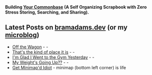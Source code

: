 **Building [Your Commonbase](https://bramses.notion.site/Your-Commonbase-BETA-10b034182ddd8038b9ffe11cc2833713) (A Self Organizing Scrapbook with Zero Stress Storing, Searching, and Sharing).**

## Latest Posts on [bramadams.dev](https://www.bramadams.dev/) (or my [microblog](https://bramses.micro.blog/))

<!--START_SECTION:feed-->
* [Off the Wagon](https:&#x2F;&#x2F;www.bramadams.dev&#x2F;off-the-wagon&#x2F;) - -
* [That&#39;s the kind of place it is](https:&#x2F;&#x2F;www.bramadams.dev&#x2F;thats-the-kind-of-place-it-is&#x2F;) - -
* [I&#39;m Glad I Went to the Gym Yesterday](https:&#x2F;&#x2F;www.bramadams.dev&#x2F;im-glad-i-went-to-the-gym-yesterday&#x2F;) - -
* [My Weight&#39;s Going Up??](https:&#x2F;&#x2F;www.bramadams.dev&#x2F;my-weights-going-up&#x2F;) - -
* [Get Minimap&#39;d Idiot](https:&#x2F;&#x2F;www.bramadams.dev&#x2F;get-minimapd-idiot&#x2F;) - minimap (bottom left corner) is life
<!--END_SECTION:feed-->
